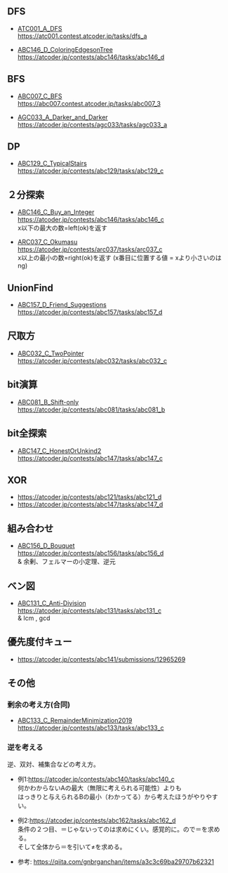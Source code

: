 ## DFS

* [ATC001_A_DFS](/ATC001_A_DFS.py)  
https://atc001.contest.atcoder.jp/tasks/dfs_a  

* [ABC146_D_ColoringEdgesonTree](ABC146_D_ColoringEdgesonTree.py)  
https://atcoder.jp/contests/abc146/tasks/abc146_d  


## BFS

* [ABC007_C_BFS](/ABC007_C_BFS.py)  
https://abc007.contest.atcoder.jp/tasks/abc007_3

* [AGC033_A_Darker_and_Darker](/AGC033_A_Darker_and_Darker.py)  
https://atcoder.jp/contests/agc033/tasks/agc033_a

## DP

* [ABC129_C_TypicalStairs](/ABC129_C_TypicalStairs.py)  
https://atcoder.jp/contests/abc129/tasks/abc129_c

## ２分探索

* [ABC146_C_Buy_an_Integer](/ABC146_C_Buy_an_Integer.py)  
https://atcoder.jp/contests/abc146/tasks/abc146_c  
x以下の最大の数=left(ok)を返す

* [ARC037_C_Okumasu](/ARC037_C_Okumasu.py)  
https://atcoder.jp/contests/arc037/tasks/arc037_c  
x以上の最小の数=right(ok)を返す (x番目に位置する値 = xより小さいのはng)

## UnionFind

* [ABC157_D_Friend_Suggestions](/ABC157_D_Friend_Suggestions.py)  
https://atcoder.jp/contests/abc157/tasks/abc157_d

## 尺取方
* [ABC032_C_TwoPointer](/ABC032_C_TwoPointer.py)  
https://atcoder.jp/contests/abc032/tasks/abc032_c

## bit演算

* [ABC081_B_Shift-only](/ABC081_B_Shift-only.py)  
https://atcoder.jp/contests/abc081/tasks/abc081_b

## bit全探索

* [ABC147_C_HonestOrUnkind2](/ABC147_C_HonestOrUnkind2.py)  
https://atcoder.jp/contests/abc147/tasks/abc147_c

## XOR
* https://atcoder.jp/contests/abc121/tasks/abc121_d  
* https://atcoder.jp/contests/abc147/tasks/abc147_d  


## 組み合わせ

* [ABC156_D_Bouquet](/ABC156_D_Bouquet.py)  
https://atcoder.jp/contests/abc156/tasks/abc156_d  
& 余剰、フェルマーの小定理、逆元

## ベン図

* [ABC131_C_Anti-Division](/ABC131_C_Anti-Division.py)  
https://atcoder.jp/contests/abc131/tasks/abc131_c  
& lcm , gcd 

## 優先度付キュー

* https://atcoder.jp/contests/abc141/submissions/12965269


## その他

### 剰余の考え方(合同)
* [ABC133_C_RemainderMinimization2019](/ABC133_C_RemainderMinimization2019.py)  
https://atcoder.jp/contests/abc133/tasks/abc133_c


### 逆を考える

逆、双対、補集合などの考え方。

* 例1:https://atcoder.jp/contests/abc140/tasks/abc140_c  
何かわからないAの最大（無限に考えられる可能性）よりも  
はっきりと与えられるBの最小（わかってる）から考えたほうがやりやすい。

* 例2:https://atcoder.jp/contests/abc162/tasks/abc162_d  
条件の２つ目、＝じゃないってのは求めにくい。感覚的に。ので＝を求める。  
そして全体から＝を引いて≠を求める。

* 参考:
https://qiita.com/gnbrganchan/items/a3c3c69ba29707b62321

